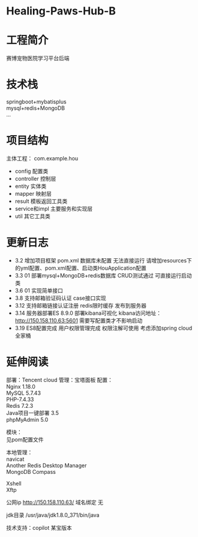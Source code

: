 # Healing-Paws-Hub-B

# 工程简介
赛博宠物医院学习平台后端
# 技术栈
springboot+mybatisplus  
mysql+redis+MongoDB  
...
# 项目结构
主体工程： com.example.hou

- config 配置类  
- controller 控制层  
- entity 实体类  
- mapper 映射层  
- result 模板返回工具类  
- service和impl 主要服务和实现层  
- util 其它工具类  



# 更新日志

+ 3.2 增加项目框架 pom.xml 数据库未配置 无法直接运行
  请增加resources下的yml配置、pom.xml配置、启动类HouApplication配置
+ 3.3 01 部署mysql+MongoDB+redis数据库 CRUD测试通过 可直接运行启动类
+ 3.6 01 实现简单接口
+ 3.8 支持邮箱验证码认证 case接口实现
+ 3.12 支持邮箱链接认证注册 redis限时缓存 发布到服务器
+ 3.14 服务器部署ES 8.9.0  部署kibana可视化 kibana访问地址：http://150.158.110.63:5601  需要写配置类才不影响启动
+ 3.19 ES8配置完成 用户权限管理完成 权限注解可使用  考虑添加spring cloud全家桶


# 延伸阅读

部署：Tencent cloud
管理：宝塔面板
配置：  
Nginx 1.18.0  
MySQL 5.7.43  
PHP-7.4.33  
Redis 7.2.3  
Java项目一键部署 3.5  
phpMyAdmin 5.0  

模块：  
见pom配置文件  

本地管理：  
navicat  
Another Redis Desktop Manager  
MongoDB Compass

Xshell  
Xftp  

公网ip  http://150.158.110.63/
域名绑定 无

jdk目录
/usr/java/jdk1.8.0_371/bin/java

技术支持：copilot 某宝版本
